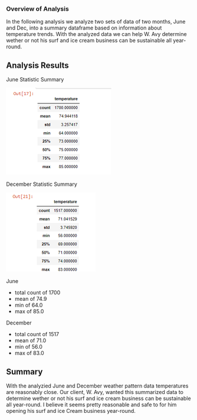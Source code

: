 ### Overview of Analysis
In the following analysis we analyze two sets of data of two months, June and Dec, into a summary dataframe based on information about temperature trends. With the analyzed data we can help W. Avy determine wether or not his surf and ice cream business can be sustainable all year-round.
## Analysis Results
June Statistic Summary

![alt text](https://github.com/edyi8001/surfs_up/blob/main/JUNETEMP.png)

December Statistic Summary

![alt text](https://github.com/edyi8001/surfs_up/blob/main/DECTEMP.png)

June
- total count of 1700
- mean of 74.9
- min of 64.0
- max of 85.0

December 
- total count of 1517
- mean of 71.0
- min of 56.0
- max of 83.0

## Summary
With the analyzied June and December weather pattern data temperatures are reasonably close. Our client, W. Avy, wanted this summarized data to determine wether or not his surf and ice cream business can be sustainable all year-round. I believe it seems pretty reasonable and safe to for him opening his surf and ice Cream business year-round.
